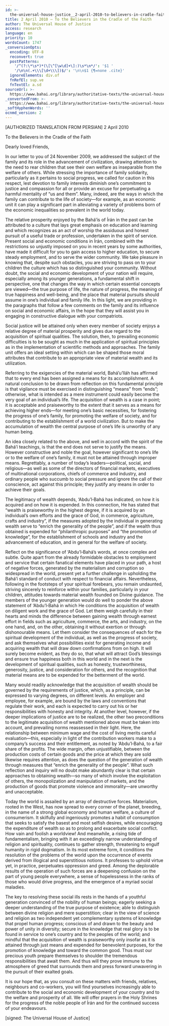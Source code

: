 ```yaml
---
id: >-
  the-universal-house-justice__2-april-2010-to-believers-in-cradle-faith__1093627902__en
title: 2 April 2010 – To the Believers in the Cradle of the Faith
author: The Universal House of Justice
access: research
language: en
priority: 10
wordsCount: 1747
_conversionOpts:
  encoding: UTF-8
  reconvert: true
  postPatterns:
    '/^(?:\*\s*)*(\[\^[\w\d]+\]:)\s*\n*/': '$1 '
    '/\n\n(.+\\\[\d+\\\])$/': '\n\n$1 {¶=none .cite}'
  ignoreElements: div.of
  fnRefEl: sup.ve
  fnTextEl: a.sd
sourceUrl: >-
  https://www.bahai.org/library/authoritative-texts/the-universal-house-of-justice/messages/20100402_001/20100402_001.xhtml
_convertedFrom: >-
  https://www.bahai.org/library/authoritative-texts/the-universal-house-of-justice/messages/20100402_001/20100402_001.xhtml
_softHyphenWords: ''
ocnmd_version: 2
---
```

\[AUTHORIZED TRANSLATION FROM PERSIAN\]
2 April 2010

To the Believers in the Cradle of the Faith

Dearly loved Friends,

In our letter to you of 24 November 2009, we addressed the subject of the family and its role in the advancement of civilization, drawing attention to the need to rear children that see their own welfare as inseparable from the welfare of others. While stressing the importance of family solidarity, particularly as it pertains to social progress, we called for caution in this respect, lest devotion to family interests diminish one’s commitment to justice and compassion for all or provide an excuse for perpetuating a harmful mentality of “us and them”. Many, indeed, are the ways in which the family can contribute to the life of society—for example, as an economic unit it can play a significant part in alleviating a variety of problems born of the economic inequalities so prevalent in the world today.

The relative prosperity enjoyed by the Bahá’ís of Írán in the past can be attributed to a culture that lays great emphasis on education and learning and which recognizes as an act of worship the assiduous and honest pursuit of a useful trade or profession, undertaken in the spirit of service. Present social and economic conditions in Írán, combined with the restrictions so unjustly imposed on you in recent years by some authorities, have made it difficult for you to gain access to higher education, to secure steady employment, and to serve the wider community. We take pleasure in knowing that, despite such obstacles, you are striving to pass on to your children the culture which has so distinguished your community. Without doubt, the social and economic development of your nation will require, especially among its younger generations, a fundamental shift in perspective, one that changes the way in which certain essential concepts are viewed—the true purpose of life, the nature of progress, the meaning of true happiness and well-being, and the place that material pursuits should assume in one’s individual and family life. In this light, we are providing in the paragraphs that follow a few comments on the family and its influence on social and economic affairs, in the hope that they will assist you in engaging in constructive dialogue with your compatriots.

Social justice will be attained only when every member of society enjoys a relative degree of material prosperity and gives due regard to the acquisition of spiritual qualities. The solution, then, to prevailing economic difficulties is to be sought as much in the application of spiritual principles as in the implementation of scientific methods and approaches. The family unit offers an ideal setting within which can be shaped those moral attributes that contribute to an appropriate view of material wealth and its utilization.

Referring to the exigencies of the material world, Bahá’u’lláh has affirmed that to every end has been assigned a means for its accomplishment. A natural conclusion to be drawn from reflection on this fundamental principle is that vigilance must be exercised in distinguishing “means” from “ends”; otherwise, what is intended as a mere instrument could easily become the very goal of an individual’s life. The acquisition of wealth is a case in point; it is acceptable and praiseworthy to the extent that it serves as a means for achieving higher ends—for meeting one’s basic necessities, for fostering the progress of one’s family, for promoting the welfare of society, and for contributing to the establishment of a world civilization. But to make the accumulation of wealth the central purpose of one’s life is unworthy of any human being.

An idea closely related to the above, and well in accord with the spirit of the Bahá’í teachings, is that the end does not serve to justify the means. However constructive and noble the goal, however significant to one’s life or to the welfare of one’s family, it must not be attained through improper means. Regrettably, a number of today’s leaders—political, social, and religious—as well as some of the directors of financial markets, executives of multinational corporations, chiefs of commerce and industry, and ordinary people who succumb to social pressure and ignore the call of their conscience, act against this principle; they justify any means in order to achieve their goals.

The legitimacy of wealth depends, ‘Abdu’l‑Bahá has indicated, on how it is acquired and on how it is expended. In this connection, He has stated that “wealth is praiseworthy in the highest degree, if it is acquired by an individual’s own efforts and the grace of God, in commerce, agriculture, crafts and industry”, if the measures adopted by the individual in generating wealth serve to “enrich the generality of the people”, and if the wealth thus obtained is expended for “philanthropic purposes” and “the promotion of knowledge”, for the establishment of schools and industry and the advancement of education, and in general for the welfare of society.

Reflect on the significance of ‘Abdu’l‑Bahá’s words, at once complex and subtle. Quite apart from the already formidable obstacles to employment and service that certain fanatical elements have placed in your path, a host of negative forces, generated by the materialism and corruption so widespread in the world, present yet a further challenge in upholding the Bahá’í standard of conduct with respect to financial affairs. Nevertheless, following in the footsteps of your spiritual forebears, you remain undaunted, striving sincerely to reinforce within your families, particularly in your children, attitudes towards material wealth founded on Divine guidance. The members of the younger generation would do well to ponder the above statement of ‘Abdu’l‑Bahá in which He conditions the acquisition of wealth on diligent work and the grace of God. Let them weigh carefully in their hearts and minds the difference between gaining wealth through earnest effort in fields such as agriculture, commerce, the arts, and industry, on the one hand, and, on the other, obtaining it without exertion or through dishonourable means. Let them consider the consequences of each for the spiritual development of the individual, as well as the progress of society, and ask themselves what possibilities exist for generating income and acquiring wealth that will draw down confirmations from on high. It will surely become evident, as they do so, that what will attract God’s blessings and ensure true happiness both in this world and in the next is the development of spiritual qualities, such as honesty, trustworthiness, generosity, justice, and consideration for others, and the recognition that material means are to be expended for the betterment of the world.

Many would readily acknowledge that the acquisition of wealth should be governed by the requirements of justice, which, as a principle, can be expressed to varying degrees, on different levels. An employer and employee, for example, are bound by the laws and conventions that regulate their work, and each is expected to carry out his or her responsibilities with honesty and integrity. At another level, however, if the deeper implications of justice are to be realized, the other two preconditions to the legitimate acquisition of wealth mentioned above must be taken into account, and prevailing norms reassessed in their light. Here, the relationship between minimum wage and the cost of living merits careful evaluation—this, especially in light of the contribution workers make to a company’s success and their entitlement, as noted by ‘Abdu’l‑Bahá, to a fair share of the profits. The wide margin, often unjustifiable, between the production costs of certain goods and the price at which they are sold likewise requires attention, as does the question of the generation of wealth through measures that “enrich the generality of the people”. What such reflection and inquiry will no doubt make abundantly clear is that certain approaches to obtaining wealth—so many of which involve the exploitation of others, the monopolization and manipulation of markets, and the production of goods that promote violence and immorality—are unworthy and unacceptable.

Today the world is assailed by an array of destructive forces. Materialism, rooted in the West, has now spread to every corner of the planet, breeding, in the name of a strong global economy and human welfare, a culture of consumerism. It skilfully and ingeniously promotes a habit of consumption that seeks to satisfy the basest and most selfish desires, while encouraging the expenditure of wealth so as to prolong and exacerbate social conflict. How vain and foolish a worldview! And meanwhile, a rising tide of fundamentalism, bringing with it an exceedingly narrow understanding of religion and spirituality, continues to gather strength, threatening to engulf humanity in rigid dogmatism. In its most extreme form, it conditions the resolution of the problems of the world upon the occurrence of events derived from illogical and superstitious notions. It professes to uphold virtue yet, in practice, perpetuates oppression and greed. Among the deplorable results of the operation of such forces are a deepening confusion on the part of young people everywhere, a sense of hopelessness in the ranks of those who would drive progress, and the emergence of a myriad social maladies.

The key to resolving these social ills rests in the hands of a youthful generation convinced of the nobility of human beings; eagerly seeking a deeper understanding of the true purpose of existence; able to distinguish between divine religion and mere superstition; clear in the view of science and religion as two independent yet complementary systems of knowledge that propel human progress; conscious of and drawn to the beauty and power of unity in diversity; secure in the knowledge that real glory is to be found in service to one’s country and to the peoples of the world; and mindful that the acquisition of wealth is praiseworthy only insofar as it is attained through just means and expended for benevolent purposes, for the promotion of knowledge and toward the common good. Thus must our precious youth prepare themselves to shoulder the tremendous responsibilities that await them. And thus will they prove immune to the atmosphere of greed that surrounds them and press forward unwavering in the pursuit of their exalted goals.

It is our hope that, as you consult on these matters with friends, relatives, neighbours and co-workers, you will find yourselves increasingly able to contribute to the social and economic development of your country and to the welfare and prosperity of all. We will offer prayers in the Holy Shrines for the progress of the noble people of Írán and for the continued success of your endeavours.

\[signed: The Universal House of Justice\]
